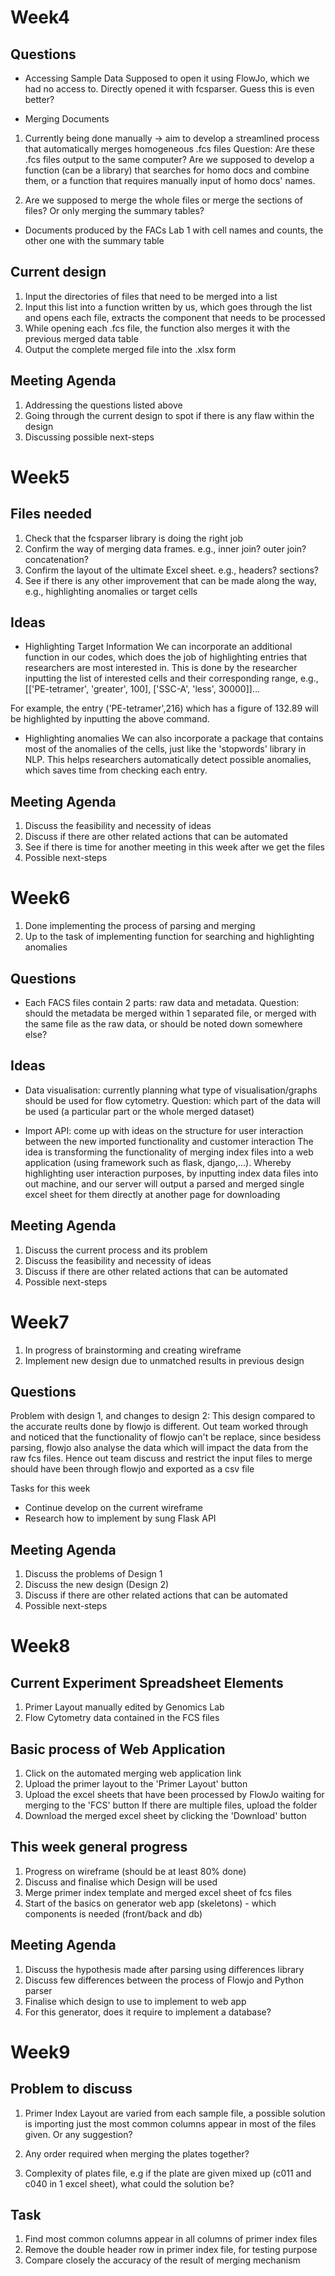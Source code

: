 # Week4

## Questions
* Accessing Sample Data 
Supposed to open it using FlowJo, which we had no access to. Directly opened it with fcsparser. Guess this is even better?

* Merging Documents
1. Currently being done manually -> aim to develop a streamlined process that automatically merges homogeneous .fcs files 
   Question: Are these .fcs files output to the same computer? Are we supposed to develop a function (can be a library) that searches for homo 
   docs and combine them, or a function that requires manually input of homo docs' names. 

2. Are we supposed to merge the whole files or merge the sections of files? Or only merging the summary tables? 



* Documents produced by the FACs Lab
1 with cell names and counts, the other one with the summary table

## Current design
1. Input the directories of files that need to be merged into a list
2. Input this list into a function written by us, which goes through the list and opens each file, extracts the component that needs to be processed
3. While opening each .fcs file, the function also merges it with the previous merged data table
4. Output the complete merged file into the .xlsx form

## Meeting Agenda
1. Addressing the questions listed above
2. Going through the current design to spot if there is any flaw within the design
2. Discussing possible next-steps









# Week5


## Files needed
1. Check that the fcsparser library is doing the right job
2. Confirm the way of merging data frames. e.g., inner join? outer join? concatenation?
3. Confirm the layout of the ultimate Excel sheet. e.g., headers? sections? 
3. See if there is any other improvement that can be made along the way, e.g., highlighting anomalies or target cells


## Ideas
* Highlighting Target Information
We can incorporate an additional function in our codes, which does the job of highlighting entries that researchers are most interested in. 
This is done by the researcher inputting the list of interested cells and their corresponding range, e.g., [['PE-tetramer', 'greater', 100], ['SSC-A', 'less', 30000]]...

For example, the entry ('PE-tetramer',216) which has a figure of 132.89 will be highlighted by inputting the above command. 

* Highlighting anomalies
We can also incorporate a package that contains most of the anomalies of the cells, just like the 'stopwords' library in NLP. This helps researchers automatically detect possible anomalies, which saves time from checking each entry. 

## Meeting Agenda
1. Discuss the feasibility and necessity of ideas
2. Discuss if there are other related actions that can be automated
3. See if there is time for another meeting in this week after we get the files
4. Possible next-steps



# Week6

1. Done implementing the process of parsing and merging
2. Up to the task of implementing function for searching and highlighting anomalies

## Questions
* Each FACS files contain 2 parts: raw data and metadata. Question: should the metadata be merged within 1 separated file, or merged with the same file as the raw data, or should be noted down somewhere else?

## Ideas
* Data visualisation: currently planning what type of visualisation/graphs should be used for flow cytometry. Question: which part of the data will be used (a particular part or the whole merged dataset)
 
* Import API: come up with ideas on the structure for user interaction between the new imported functionality and customer interaction
The idea is transforming the functionality of merging index files into a web application (using framework such as flask, django,...). Whereby highlighting user interaction purposes, by inputting index data files into out machine, and our server will output a parsed and merged single excel sheet for them directly at another page for downloading  

## Meeting Agenda
1. Discuss the current process and its problem
2. Discuss the feasibility and necessity of ideas
3. Discuss if there are other related actions that can be automated
4. Possible next-steps


# Week7


1. In progress of brainstorming and creating wireframe
2. Implement new design due to unmatched results in previous design

## Questions
Problem with design 1, and changes to design 2: This design compared to the accurate reults done by flowjo is different. Out team worked through and noticed that the functionality of flowjo can't be replace, since besidess parsing, flowjo also analyse the data which will impact the data from the raw fcs files. Hence out team discuss and restrict the input files to merge should have been through flowjo and exported as a csv file 

Tasks for this week
* Continue develop on the current wireframe
* Research how to implement by sung Flask API

## Meeting Agenda
1. Discuss the problems of Design 1
2. Discuss the new design (Design 2)
3. Discuss if there are other related actions that can be automated
4. Possible next-steps


# Week8

## Current Experiment Spreadsheet Elements
1. Primer Layout manually edited by Genomics Lab
2. Flow Cytometry data contained in the FCS files

## Basic process of Web Application
1. Click on the automated merging web application link
2. Upload the primer layout to the 'Primer Layout' button
3. Upload the excel sheets that have been processed by FlowJo waiting for merging to the 'FCS' button
   If there are multiple files, upload the folder
4. Download the merged excel sheet by clicking the 'Download' button

## This week general progress
1. Progress on wireframe (should be at least 80% done)
2. Discuss and finalise which Design will be used
3. Merge primer index template and merged excel sheet of fcs files
4. Start of the basics on generator web app (skeletons) - which components is needed (front/back and db)

## Meeting Agenda
1. Discuss the hypothesis made after parsing using differences library
2. Discuss few differences between the process of Flowjo and Python parser 
3. Finalise which design to use to implement to web app
4. For this generator, does it require to implement a database?

# Week9

## Problem to discuss
1. Primer Index Layout are varied from each sample file, a possible solution is importing just the most common columns appear in most of the files given. Or any suggestion?

2. Any order required when merging the plates together?

3. Complexity of plates file, e.g if the plate are given mixed up (c011 and c040 in 1 excel sheet), what could the solution be?

## Task
1. Find most common columns appear in all columns of primer index files
2. Remove the double header row in primer index file, for testing purpose
3. Compare closely the accuracy of the result of merging mechanism 




